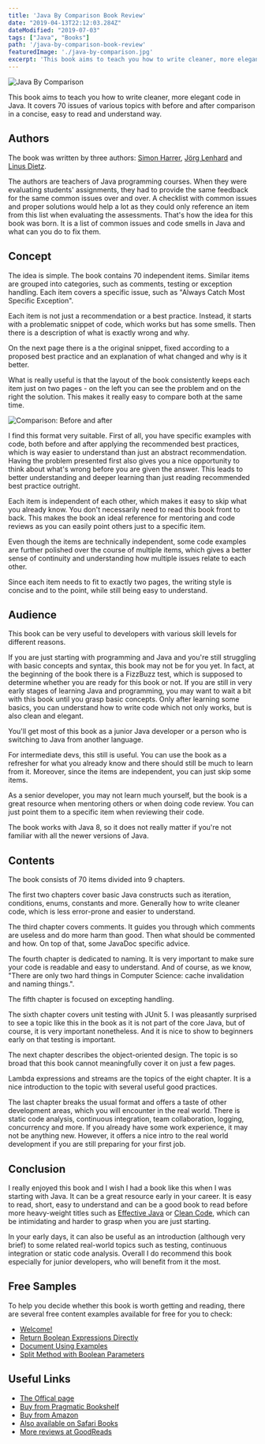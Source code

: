 ```yaml
---
title: 'Java By Comparison Book Review'
date: "2019-04-13T22:12:03.284Z"
dateModified: "2019-07-03"
tags: ["Java", "Books"]
path: '/java-by-comparison-book-review'
featuredImage: './java-by-comparison.jpg'
excerpt: 'This book aims to teach you how to write cleaner, more elegant code in Java. It covers 70 issues of various topics with before and after comparison in a concise, easy to read and understand way.'
---
```


![Java By Comparison](java-by-comparison.jpg)

This book aims to teach you how to write cleaner, more elegant code in Java. It covers 70 issues of various topics with before and after comparison in a concise, easy to read and understand way.

## Authors
The book was written by three authors: [Simon Harrer](https://twitter.com/simonharrer), [Jörg Lenhard](https://joerglenhard.wordpress.com/) and [Linus Dietz](https://lynyus.org/).

The authors are teachers of Java programming courses. When they were evaluating students' assignments, they had to provide the same feedback for the same common issues over and over. A checklist with common issues and proper solutions would help a lot as they could only reference an item from this list when evaluating the assessments. That's how the idea for this book was born. It is a list of common issues and code smells in Java and what can you do to fix them.

## Concept
The idea is simple. The book contains 70 independent items. Similar items are grouped into categories, such as comments, testing or exception handling.  Each item covers a specific issue, such as "Always Catch Most Specific Exception".

Each item is not just a recommendation or a best practice. Instead, it starts with a problematic snippet of code, which works but has some smells. Then there is a description of what is exactly wrong and why.

On the next page there is a the original snippet, fixed according to a proposed best practice and an explanation of what changed and why is it better.

What is really useful is that the layout of the book consistently keeps each item just on two pages - on the left you can see the problem and on the right the solution. This makes it really easy to compare both at the same time.

![Comparison: Before and after](comparison.png)

I find this format very suitable. First of all, you have specific examples with code, both before and after applying the recommended best practices, which is way easier to understand than just an abstract recommendation. Having the problem presented first also gives you a nice opportunity to think about what's wrong before you are given the answer. This leads to better understanding and deeper learning than just reading recommended best practice outright.

Each item is independent of each other, which makes it easy to skip what you already know. You don't necessarily need to read this book front to back. This makes the book an ideal reference for mentoring and code reviews as you can easily point others just to a specific item.

Even though the items are technically independent, some code examples are further polished over the course of multiple items, which gives a better sense of continuity and understanding how multiple issues relate to each other.

Since each item needs to fit to exactly two pages, the writing style is concise and to the point, while still being easy to understand.

## Audience
This book can be very useful to developers with various skill levels for different reasons.

If you are just starting with programming and Java and you're still struggling with basic concepts and syntax, this book may not be for you yet. In fact, at the beginning of the book there is a FizzBuzz test, which is supposed to determine whether you are ready for this book or not. If you are still in very early stages of learning Java and programming, you may want to wait a bit with this book until you grasp basic concepts. Only after learning some basics, you can understand how to write code which not only works, but is also clean and elegant.

You'll get most of this book as a junior Java developer or a person who is switching to Java from another language.

For intermediate devs, this still is useful. You can use the book as a refresher for what you already know and there should still be much to learn from it. Moreover, since the items are independent, you can just skip some items.

As a senior developer, you may not learn much yourself, but the book is a great resource when mentoring others or when doing code review. You can just point them to a specific item when reviewing their code. 

The book works with Java 8, so it does not really matter if you're not familiar with all the newer versions of Java.

## Contents
The book consists of 70 items divided into 9 chapters.

The first two chapters cover basic Java constructs such as iteration, conditions, enums, constants and more. Generally how to write cleaner code, which is less error-prone and easier to understand.

The third chapter covers comments. It guides you through which comments are useless and do more harm than good. Then what should be commented and how. On top of that, some JavaDoc specific advice.

The fourth chapter is dedicated to naming. It is very important to make sure your code is readable and easy to understand. And of course, as we know, "There are only two hard things in Computer Science: cache invalidation and naming things.".

The fifth chapter is focused on excepting handling.

The sixth chapter covers unit testing with JUnit 5. I was pleasantly surprised to see a topic like this in the book as it is not part of the core Java, but of course, it is very important nonetheless. And it is nice to show to beginners early on that testing is important.

The next chapter describes the object-oriented design. The topic is so broad that this book cannot meaningfully cover it on just a few pages.

Lambda expressions and streams are the topics of the eight chapter. It is a nice introduction to the topic with several useful good practices.

The last chapter breaks the usual format and offers a taste of other development areas, which you will encounter in the real world. There is static code analysis, continuous integration, team collaboration, logging, concurrency and more. If you already have some work experience, it may not be anything new. However, it offers a nice intro to the real world development if you are still preparing for your first job.

## Conclusion
I really enjoyed this book and I wish I had a book like this when I was starting with Java. It can be a great resource early in your career. It is easy to read, short, easy to understand and can be a good book to read before more heavy-weight titles such as [Effective Java](https://www.amazon.com/Effective-Java-Joshua-Bloch/dp/0134685997/) or [Clean Code](https://www.amazon.com/Clean-Code-Handbook-Software-Craftsmanship/dp/0132350882), which can be intimidating and harder to grasp when you are just starting.

In your early days, it can also be useful as an introduction (although very brief) to some related real-world topics such as testing, continuous integration or static code analysis. Overall I do recommend this book especially for junior developers, who will benefit from it the most.

## Free Samples
To help you decide whether this book is worth getting and reading, there are several free content examples available for free for you to check:

- [Welcome!](http://media.pragprog.com/titles/javacomp/preface.pdf)
- [Return Boolean Expressions Directly](http://media.pragprog.com/titles/javacomp/boolean.pdf)
- [Document Using Examples](http://media.pragprog.com/titles/javacomp/examples.pdf)
- [Split Method with Boolean Parameters](http://media.pragprog.com/titles/javacomp/split.pdf)

## Useful Links
- [The Offical page](https://java.by-comparison.com/)
- [Buy from Pragmatic Bookshelf](https://pragprog.com/book/javacomp/java-by-comparison)
- [Buy from Amazon](https://www.amazon.com/Java-Comparison-Become-Craftsman-Examples/dp/1680502875/)
- [Also available on Safari Books](http://shop.oreilly.com/product/9781680502879.do)
- [More reviews at GoodReads](https://www.goodreads.com/book/show/39339133-java-by-comparison)